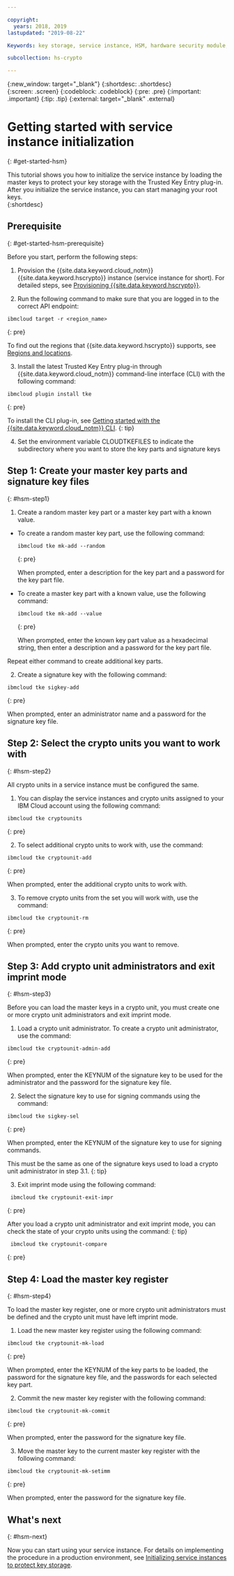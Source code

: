 ```yaml
---

copyright:
  years: 2018, 2019
lastupdated: "2019-08-22"

Keywords: key storage, service instance, HSM, hardware security module, key ceremony, getting started, code example

subcollection: hs-crypto

---
```


{:new_window: target="_blank"}
{:shortdesc: .shortdesc}  
{:screen: .screen}
{:codeblock: .codeblock}
{:pre: .pre}
{:important: .important}
{:tip: .tip}
{:external: target="_blank" .external}

# Getting started with service instance initialization
{: #get-started-hsm}

This tutorial shows you how to initialize the service instance by loading the master keys to protect your key storage with the Trusted Key Entry plug-in. After you initialize the service instance, you can start managing your root keys.   
{:shortdesc}

## Prerequisite
{: #get-started-hsm-prerequisite}

Before you start, perform the following steps:

1. Provision the {{site.data.keyword.cloud_notm}} {{site.data.keyword.hscrypto}} instance (service instance for short). For detailed steps, see [Provisioning {{site.data.keyword.hscrypto}}](/docs/services/hs-crypto?topic=hs-crypto-provision).

2. Run the following command to make sure that you are logged in to the correct API endpoint:

  ```
  ibmcloud target -r <region_name>
  ```
  {: pre}

  To find out the regions that {{site.data.keyword.hscrypto}} supports, see [Regions and locations](/docs/services/hs-crypto?topic=hs-crypto-regions).

3. Install the latest Trusted Key Entry plug-in through {{site.data.keyword.cloud_notm}} command-line interface (CLI) with the following command:

  ```
  ibmcloud plugin install tke
  ```
  {: pre}

  To install the CLI plug-in, see [Getting started with the {{site.data.keyword.cloud_notm}} CLI](/docs/cli?topic=cloud-cli-getting-started).
  {: tip}

4. Set the environment variable CLOUDTKEFILES to indicate the subdirectory where you want to store the key parts and signature keys

##  Step 1: Create your master key parts and signature key files
{: #hsm-step1}

1. Create a random master key part or a master key part with a known value.

  * To create a random master key part, use the following command:

    ```
    ibmcloud tke mk-add --random
    ```
    {: pre}

    When prompted, enter a description for the key part and a password for the key part file.

  * To create a master key part with a known value, use the following command:

    ```
    ibmcloud tke mk-add --value
    ```
    {: pre}

    When prompted, enter the known key part value as a hexadecimal string, then enter a description and a password for the key part file.

  Repeat either command to create additional key parts.

2. Create a signature key with the following command:
  ```
  ibmcloud tke sigkey-add
  ```
  {: pre}

  When prompted, enter an administrator name and a password for the signature key file.

## Step 2: Select the crypto units you want to work with
{: #hsm-step2}

All crypto units in a service instance must be configured the same.

1. You can display the service instances and crypto units assigned to your IBM Cloud account using the following command:

  ```
  ibmcloud tke cryptounits
  ```
  {: pre}

2. To select additional crypto units to work with, use the command:

  ```
  ibmcloud tke cryptounit-add
  ```
  {: pre}

  When prompted, enter the additional crypto units to work with.

3. To remove crypto units from the set you will work with, use the command:

  ```
  ibmcloud tke cryptounit-rm
  ```
  {: pre}

  When prompted, enter the crypto units you want to remove.

## Step 3: Add crypto unit administrators and exit imprint mode
{: #hsm-step3}

Before you can load the master keys in a crypto unit, you must create one or more crypto unit administrators and exit imprint mode.

1. Load a crypto unit administrator. To create a crypto unit administrator, use the command:
  ```
  ibmcloud tke cryptounit-admin-add
  ```
  {: pre}

  When prompted, enter the KEYNUM of the signature key to be used for the administrator and the password for the signature key file.

2. Select the signature key to use for signing commands using the command:

  ```
  ibmcloud tke sigkey-sel
  ```
  {: pre}

  When prompted, enter the KEYNUM of the signature key to use for signing commands.

  This must be the same as one of the signature keys used to load a crypto unit administrator in step 3.1.
  {: tip}

3. Exit imprint mode using the following command:

  ```
   ibmcloud tke cryptounit-exit-impr
  ```
  {: pre}

After you load a crypto unit administrator and exit imprint mode, you can check the state of your crypto units using the command:
{: tip}

```
 ibmcloud tke cryptounit-compare
```
{: pre}

## Step 4: Load the master key register
{: #hsm-step4}

To load the master key register, one or more crypto unit administrators must be defined and the crypto unit must have left imprint mode.

1. Load the new master key register using the following command:

  ```
  ibmcloud tke cryptounit-mk-load
  ```
  {: pre}

  When prompted, enter the KEYNUM of the key parts to be loaded, the password for the signature key file, and the passwords for each selected key part.

2. Commit the new master key register with the following command:

  ```
  ibmcloud tke cryptounit-mk-commit
  ```
  {: pre}

  When prompted, enter the password for the signature key file.

3. Move the master key to the current master key register with the following command:

  ```
  ibmcloud tke cryptounit-mk-setimm
  ```
  {: pre}

  When prompted, enter the password for the signature key file.

## What's next
{: #hsm-next}

Now you can start using your service instance. For details on implementing the procedure in a production environment, see [Initializing service instances to protect key storage](/docs/services/hs-crypto?topic=hs-crypto-initialize-hsm).
